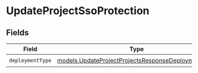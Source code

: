 # UpdateProjectSsoProtection


## Fields

| Field                                                                                                          | Type                                                                                                           | Required                                                                                                       | Description                                                                                                    |
| -------------------------------------------------------------------------------------------------------------- | -------------------------------------------------------------------------------------------------------------- | -------------------------------------------------------------------------------------------------------------- | -------------------------------------------------------------------------------------------------------------- |
| `deploymentType`                                                                                               | [models.UpdateProjectProjectsResponseDeploymentType](../models/updateprojectprojectsresponsedeploymenttype.md) | :heavy_check_mark:                                                                                             | N/A                                                                                                            |